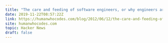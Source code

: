 ```yaml
---
title: "The care and feeding of software engineers, or why engineers are grumpy (2012)"
date: 2019-11-22T08:57:22Z
link: https://humanwhocodes.com/blog/2012/06/12/the-care-and-feeding-of-software-engineers-or-why-engineers-are-grumpy/?utm_medium=RSS&utm_source=hune
site: humanwhocodes.com
topic: Hacker News
draft: false
---
```

